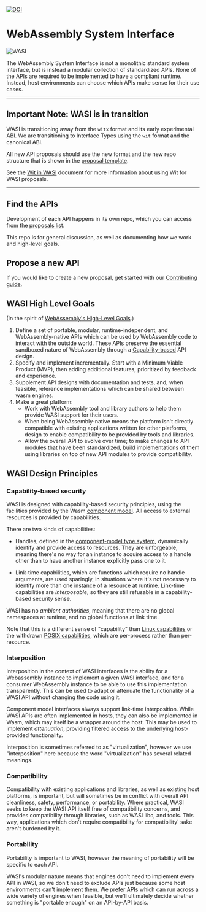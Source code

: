 [![DOI](https://zenodo.org/badge/DOI/10.5281/zenodo.4323447.svg)](https://doi.org/10.5281/zenodo.4323447)
    
# WebAssembly System Interface

![WASI](WASI.png)

The WebAssembly System Interface is not a monolithic standard system interface,
but is instead a modular collection of standardized APIs. None of the APIs are
required to be implemented to have a compliant runtime. Instead, host
environments can choose which APIs make sense for their use cases.

---
## Important Note: WASI is in transition

WASI is transitioning away from the `witx` format and its early experimental ABI. We are transitioning to Interface Types using the `wit` format and the canonical ABI.

All new API proposals should use the new format and the new repo structure that is shown in the [proposal template](https://github.com/WebAssembly/wasi-proposal-template).

See the [Wit in WASI](docs/WitInWasi.md) document for more information about using Wit for WASI proposals.

---

## Find the APIs

Development of each API happens in its own repo, which you can access
from the [proposals list](Proposals.md).

This repo is for general discussion, as well as documenting how we work
and high-level goals.

## Propose a new API

If you would like to create a new proposal, get started with our
[Contributing guide](Contributing.md).

## WASI High Level Goals

(In the spirit of [WebAssembly's High-Level Goals](https://github.com/WebAssembly/design/blob/main/HighLevelGoals.md).)

1. Define a set of portable, modular, runtime-independent, and
   WebAssembly-native APIs which can be used by WebAssembly code to interact
   with the outside world. These APIs preserve the essential sandboxed nature of
   WebAssembly through a [Capability-based] API design.
2. Specify and implement incrementally. Start with a Minimum Viable Product
   (MVP), then adding additional features, prioritized by feedback and
   experience.
3. Supplement API designs with documentation and tests, and, when feasible,
   reference implementations which can be shared between wasm engines.
4. Make a great platform:
    * Work with WebAssembly tool and library authors to help them provide
      WASI support for their users.
    * When being WebAssembly-native means the platform isn't directly
      compatible with existing applications written for other platforms,
      design to enable compatibility to be provided by tools and libraries.
    * Allow the overall API to evolve over time; to make changes to API
      modules that have been standardized, build implementations of them
      using libraries on top of new API modules to provide compatibility.

[Capability-based]: https://en.wikipedia.org/wiki/Capability-based_security

## WASI Design Principles

### Capability-based security

WASI is designed with capability-based security principles, using the
facilities provided by the Wasm [component model]. All access to external
resources is provided by capabilities.

There are two kinds of capabilities:

 - Handles, defined in the [component-model type system], dynamically
   identify and provide access to resources. They are unforgeable, meaning
   there's no way for an instance to acquire access to a handle other than
   to have another instance explicitly pass one to it.

 - Link-time capabilities, which are functions which require no handle
   arguments, are used sparingly, in situations where it's not necessary
   to identify more than one instance of a resource at runtime. Link-time
   capabilities are *interposable*, so they are still refusable in a
   capability-based security sense.

WASI has no *ambient authorities*, meaning that there are no global
namespaces at runtime, and no global functions at link time.

[component model]: https://github.com/WebAssembly/component-model
[component-model type system]: https://github.com/WebAssembly/component-model/blob/main/design/mvp/Explainer.md#type-definitions

Note that this is a different sense of "capability" than [Linux
capabilities](http://man7.org/linux/man-pages/man7/capabilities.7.html)
or the withdrawn [POSIX
capabilities](https://archive.org/details/posix_1003.1e-990310), which
are per-process rather than per-resource.

### Interposition

Interposition in the context of WASI interfaces is the ability for a
Webassembly instance to implement a given WASI interface, and for a
consumer WebAssembly instance to be able to use this implementation
transparently. This can be used to adapt or attenuate the functionality
of a WASI API without changing the code using it.

Component model interfaces always support link-time interposition. While
WASI APIs are often implemented in hosts, they can also be implemented
in Wasm, which may itself be a wrapper around the host. This may be used
to implement *attenuation*, providing filtered access to the underlying
host-provided functionality.

Interposition is sometimes referred to as "virtualization", however we
use "interposition" here because the word "virtualization" has several
related meanings.

### Compatibility

Compatibility with existing applications and libraries, as well as
existing host platforms, is important, but will sometimes be in conflict
with overall API cleanliness, safety, performance, or portability.
Where practical, WASI seeks to keep the WASI API itself free of
compatibility concerns, and provides compatibility through libraries,
such as WASI libc, and tools. This way, applications which don't require
compatibility for compatibility' sake aren't burdened by it.

### Portability

Portability is important to WASI, however the meaning of portability
will be specific to each API.

WASI's modular nature means that engines don't need to implement every
API in WASI, so we don't need to exclude APIs just because some host
environments can't implement them. We prefer APIs which can run across
a wide variety of engines when feasible, but we'll ultimately decide
whether something is "portable enough" on an API-by-API basis.
